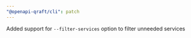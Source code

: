 ```yaml
---
"@openapi-qraft/cli": patch
---
```


Added support for `--filter-services` option to filter unneeded services
